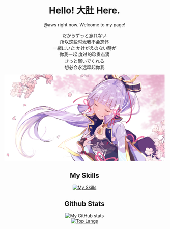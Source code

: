 <div align="center">

# Hello! 大肚 Here.
@aws right now.  Welcome to my page!  

だからずっと忘れない  
所以这些时光我不会忘怀  
一緒にいた かけがえのない時が  
你我一起 度过的珍贵点滴  
きっと繫いでくれる  
想必会永远牵起你我  

[![profile image](93086595_p0.png)](https://www.pixiv.net/artworks/93086595)  
  
 ## My Skills  
[![My Skills](https://skillicons.dev/icons?i=ae,au,apollo,cpp,css,express,firebase,git,github,gitlab,gradle,graphql,heroku,html,idea,java,js,jest,kotlin,md,matlab,mongodb,mysql,nestjs,netlify,nodejs,ps,php,postgres,pr,py,react,tailwind,ts)](https://skillicons.dev)

  
## Github Stats  
  ![My GitHub stats](https://github-readme-stats.vercel.app/api?username=cky008&show_icons=true&theme=transparent)  
  [![Top Langs](https://github-readme-stats.vercel.app/api/top-langs/?username=cky008)](https://github.com/anuraghazra/github-readme-stats)



